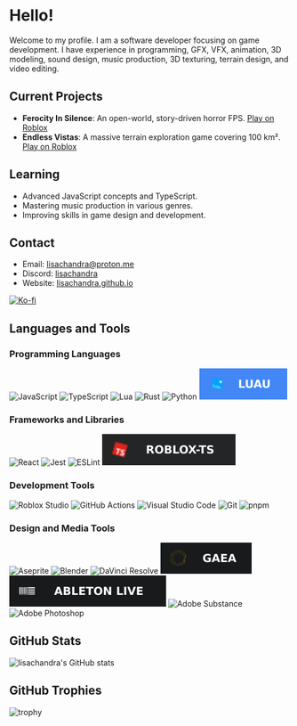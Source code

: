 # Hello!

Welcome to my profile. I am a software developer focusing on game development. I have experience in programming, GFX, VFX, animation, 3D modeling, sound design, music production, 3D texturing, terrain design, and video editing.

## Current Projects
- **Ferocity In Silence**: An open-world, story-driven horror FPS. [Play on Roblox](https://www.roblox.com/games/9161557310/Ferocity-In-Silence)
- **Endless Vistas**: A massive terrain exploration game covering 100 km². [Play on Roblox](https://www.roblox.com/games/72561150297547/Endless-Vistas)

## Learning
- Advanced JavaScript concepts and TypeScript.
- Mastering music production in various genres.
- Improving skills in game design and development.

## Contact

- Email: lisachandra@proton.me
- Discord: [lisachandra](https://discordapp.com/users/758229030268174356)
- Website: [lisachandra.github.io](https://lisachandra.github.io/)

[![Ko-fi](https://www.ko-fi.com/img/githubbutton_sm.svg)](https://ko-fi.com/lisachandra)

## Languages and Tools

### Programming Languages
![JavaScript](https://img.shields.io/badge/javascript-%23323330.svg?style=for-the-badge&logo=javascript&logoColor=%23F7DF1E)
![TypeScript](https://img.shields.io/badge/TypeScript-3178C6?style=for-the-badge&logo=typescript&logoColor=white)
![Lua](https://img.shields.io/badge/Lua-2C2D72?style=for-the-badge&logo=lua&logoColor=white)
![Rust](https://img.shields.io/badge/Rust-000000?style=for-the-badge&logo=rust&logoColor=white)
![Python](https://img.shields.io/badge/Python-3776AB?style=for-the-badge&logo=python&logoColor=white)
![Luau](./badges/luau.svg)

### Frameworks and Libraries
![React](https://img.shields.io/badge/React-61DAFB?style=for-the-badge&logo=react&logoColor=white)
![Jest](https://img.shields.io/badge/Jest-C21325?style=for-the-badge&logo=jest&logoColor=white)
![ESLint](https://img.shields.io/badge/ESLint-4B32C3?style=for-the-badge&logo=eslint&logoColor=white)
![Roblox-TS](./badges/roblox-ts.svg)

### Development Tools
![Roblox Studio](https://img.shields.io/badge/Roblox%20Studio-00A2FF?style=for-the-badge&logo=robloxstudio&logoColor=white)
![GitHub Actions](https://img.shields.io/badge/GitHub%20Actions-2088FF?style=for-the-badge&logo=github-actions&logoColor=white)
![Visual Studio Code](https://img.shields.io/badge/VS%20Code-007ACC?style=for-the-badge&logo=visual-studio-code&logoColor=white)
![Git](https://img.shields.io/badge/Git-F05032?style=for-the-badge&logo=git&logoColor=white)
![pnpm](https://img.shields.io/badge/pnpm-F69220?style=for-the-badge&logo=pnpm&logoColor=white)

### Design and Media Tools
![Aseprite](https://img.shields.io/badge/Aseprite-7D929E?style=for-the-badge&logo=aseprite&logoColor=white)
![Blender](https://img.shields.io/badge/Blender-F5792A?style=for-the-badge&logo=blender&logoColor=white)
![DaVinci Resolve](https://img.shields.io/badge/DaVinci%20Resolve-1F2C5C?style=for-the-badge&logo=davinci-resolve&logoColor=white)
![Gaea](./badges/gaea.svg)
![Ableton Live](./badges/ableton-live.svg)
![Adobe Substance](https://img.shields.io/badge/-Adobe%20Substance-99e83f?style=for-the-badge)
![Adobe Photoshop](https://img.shields.io/badge/-Adobe%20Photoshop-31a8ff?style=for-the-badge)

## GitHub Stats
![lisachandra's GitHub stats](https://github-readme-stats.vercel.app/api?username=lisachandra&show_icons=true&theme=radical)

## GitHub Trophies
![trophy](https://github-profile-trophy.vercel.app/?username=lisachandra&theme=onedark)
